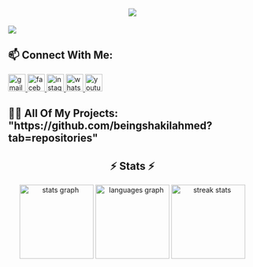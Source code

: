 ###

<h1 align="center">
    <img src="https://readme-typing-svg.herokuapp.com/?font=Righteous&size=35&center=true&vCenter=true&width=500&height=70&duration=4000&lines=Hi+👋,+I'm+Md.+Shakil+Ahmed;" />
</h1>

<h align="left"> <img src="https://visitor-badge.laobi.icu/badge?page_id=beingshakilahmed.visitor-badge&left_text=My%20Profile%20Viewers%20:" /> </h>

###

<h2 align="left">📫 Connect With Me:</h2>
<div align="left">
  
  <a href="mailto:shakil.ahmed.1218@gmail.com" target="_blank">
    <img src="https://img.shields.io/static/v1?message=Gmail&logo=gmail&label=&color=D93025&logoColor=white&labelColor=&style=for-the-badge" height="35" alt="gmail logo" />
  </a>
  <a href="https://www.facebook.com/BeingShakilAhmed.22" target="_blank">
    <img src="https://img.shields.io/static/v1?message=Facebook&logo=facebook&label=&color=1877F2&logoColor=white&labelColor=&style=for-the-badge" height="35" alt="facebook logo" />
  </a>
  <a href="https://www.instagram.com/shakil_ahmed.22" target="_blank">
    <img src="https://img.shields.io/static/v1?message=Instagram&logo=instagram&label=&color=F77737&logoColor=white&labelColor=&style=for-the-badge" height="35" alt="instagram logo" />
  </a>
  <a href="https://wa.me/+8801311371238" target="_blank">
    <img src="https://img.shields.io/static/v1?message=WhatsApp&logo=whatsapp&label=&color=25D366&logoColor=white&labelColor=&style=for-the-badge" height="35" alt="whatsapp logo" />
  </a>
  <a href="https://www.youtube.com/@Grade2Thinker" target="_blank">
    <img src="https://img.shields.io/static/v1?message=Youtube&logo=youtube&label=&color=FF0000&logoColor=white&labelColor=&style=for-the-badge" height="35" alt="youtube logo" />
  </a>

  <h2 align="left">👨‍💻 All Of My Projects: "https://github.com/beingshakilahmed?tab=repositories"</h2>
  
</div>

###
  
<h2 align="center">⚡ Stats ⚡</h2>
<div align="center">
  <img src="https://github-readme-stats.vercel.app/api?username=beingshakilahmed&locale=en&show_icons=true&&show=reviews&hide=contribs&hide_title=false&layout=compact&card_width=450&langs_count=5&theme=dracula&hide_border=false" height="150" alt="stats graph"  />
  <img src="https://github-readme-stats.vercel.app/api/top-langs?username=beingshakilahmed&locale=en&hide_title=false&layout=compact&card_width=300&langs_count=5&theme=dracula&hide_border=false" height="150" alt="languages graph"  />
  <img src="https://github-readme-streak-stats-salesp07.vercel.app/?user=beingshakilahmed&count_private=true&locale=en&hide_title=false&layout=compact&card_width=450&langs_count=5&theme=dracula&hide_border=false" height="150" alt="streak stats"/>
</div>

###
